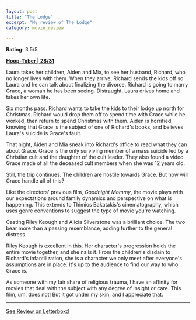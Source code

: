 ```yaml
---
layout: post
title: "The Lodge"
excerpt: "My review of The Lodge"
category: movie_review

---
```


**Rating:** 3.5/5

<b><a href="https://boxd.it/pRQY0/detail">Hoop-Tober | 28/31</a></b>

Laura takes her children, Aiden and Mia, to see her husband, Richard, who no longer lives with them. When they arrive, Richard sends the kids off so Laura and he can talk about finalizing the divorce. Richard is going to marry Grace, a woman he has been seeing. Distraught, Laura drives home and takes her own life.

Six months pass. Richard wants to take the kids to their lodge up north for Christmas. Richard would drop them off to spend time with Grace while he worked, then return to spend Christmas with them. Aiden is horrified, knowing that Grace is the subject of one of Richard's books, and believes Laura's suicide is Grace's fault.

That night, Aiden and Mia sneak into Richard's office to read what they can about Grace. Grace is the only surviving member of a mass suicide led by a Christian cult and the daughter of the cult leader. They also found a video Grace made of all the deceased cult members when she was 12 years old.

Still, the trip continues. The children are hostile towards Grace. But how will Grace handle all of this?

Like the directors' previous film, <i>Goodnight Mommy</i>, the movie plays with our expectations around family dynamics and perspective on what is happening. This extends to Thimios Bakatakis's cinematography, which uses genre conventions to suggest the type of movie you're watching.

Casting Riley Keough and Alicia Silverstone was a brilliant choice. The two bear more than a passing resemblance, adding further to the general distress.

Riley Keough is excellent in this. Her character's progression holds the entire movie together, and she nails it. From the children's disdain to Richard's infantilization, she is a character we only meet after everyone's assumptions are in place. It's up to the audience to find our way to who Grace is.

As someone with my fair share of religious trauma, I have an affinity for movies that deal with the subject with any degree of insight or care. This film, um, does not! But it got under my skin, and I appreciate that.

<hr>

[See Review on Letterboxd](https://boxd.it/8AvgkB)

